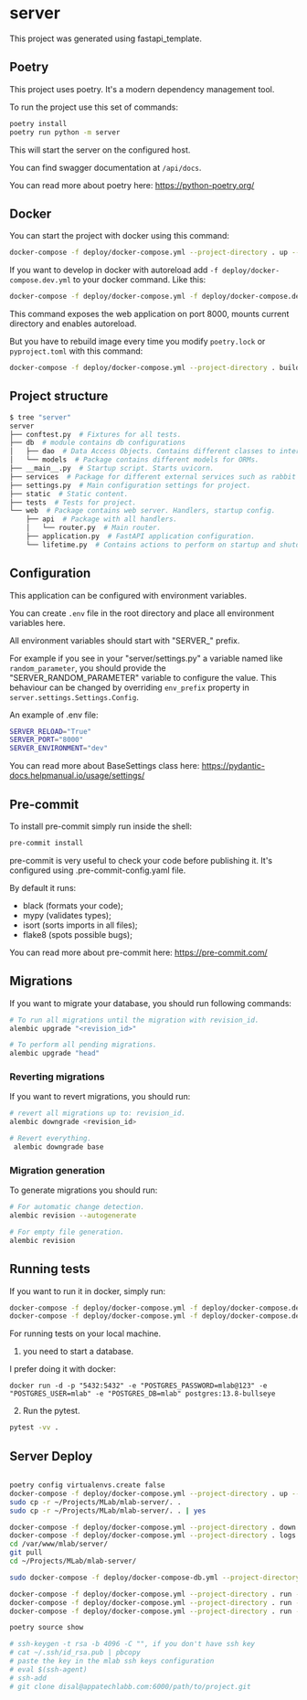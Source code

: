 # server

This project was generated using fastapi_template.

## Poetry

This project uses poetry. It's a modern dependency management
tool.

To run the project use this set of commands:

```bash
poetry install
poetry run python -m server
```

This will start the server on the configured host.

You can find swagger documentation at `/api/docs`.

You can read more about poetry here: https://python-poetry.org/

## Docker

You can start the project with docker using this command:

```bash
docker-compose -f deploy/docker-compose.yml --project-directory . up --build
```

If you want to develop in docker with autoreload add `-f deploy/docker-compose.dev.yml` to your docker command.
Like this:

```bash
docker-compose -f deploy/docker-compose.yml -f deploy/docker-compose.dev.yml --project-directory . up --build
```

This command exposes the web application on port 8000, mounts current directory and enables autoreload.

But you have to rebuild image every time you modify `poetry.lock` or `pyproject.toml` with this command:

```bash
docker-compose -f deploy/docker-compose.yml --project-directory . build
```

## Project structure

```bash
$ tree "server"
server
├── conftest.py  # Fixtures for all tests.
├── db  # module contains db configurations
│   ├── dao  # Data Access Objects. Contains different classes to interact with database.
│   └── models  # Package contains different models for ORMs.
├── __main__.py  # Startup script. Starts uvicorn.
├── services  # Package for different external services such as rabbit or redis etc.
├── settings.py  # Main configuration settings for project.
├── static  # Static content.
├── tests  # Tests for project.
└── web  # Package contains web server. Handlers, startup config.
    ├── api  # Package with all handlers.
    │   └── router.py  # Main router.
    ├── application.py  # FastAPI application configuration.
    └── lifetime.py  # Contains actions to perform on startup and shutdown.
```

## Configuration

This application can be configured with environment variables.

You can create `.env` file in the root directory and place all
environment variables here.

All environment variables should start with "SERVER_" prefix.

For example if you see in your "server/settings.py" a variable named like
`random_parameter`, you should provide the "SERVER_RANDOM_PARAMETER"
variable to configure the value. This behaviour can be changed by overriding `env_prefix` property
in `server.settings.Settings.Config`.

An example of .env file:
```bash
SERVER_RELOAD="True"
SERVER_PORT="8000"
SERVER_ENVIRONMENT="dev"
```

You can read more about BaseSettings class here: https://pydantic-docs.helpmanual.io/usage/settings/

## Pre-commit

To install pre-commit simply run inside the shell:
```bash
pre-commit install
```

pre-commit is very useful to check your code before publishing it.
It's configured using .pre-commit-config.yaml file.

By default it runs:
* black (formats your code);
* mypy (validates types);
* isort (sorts imports in all files);
* flake8 (spots possible bugs);


You can read more about pre-commit here: https://pre-commit.com/

## Migrations

If you want to migrate your database, you should run following commands:
```bash
# To run all migrations until the migration with revision_id.
alembic upgrade "<revision_id>"

# To perform all pending migrations.
alembic upgrade "head"
```

### Reverting migrations

If you want to revert migrations, you should run:
```bash
# revert all migrations up to: revision_id.
alembic downgrade <revision_id>

# Revert everything.
 alembic downgrade base
```

### Migration generation

To generate migrations you should run:
```bash
# For automatic change detection.
alembic revision --autogenerate

# For empty file generation.
alembic revision
```


## Running tests

If you want to run it in docker, simply run:

```bash
docker-compose -f deploy/docker-compose.yml -f deploy/docker-compose.dev.yml --project-directory . run --build --rm api pytest -vv .
docker-compose -f deploy/docker-compose.yml -f deploy/docker-compose.dev.yml --project-directory . down
```

For running tests on your local machine.
1. you need to start a database.

I prefer doing it with docker:
```
docker run -d -p "5432:5432" -e "POSTGRES_PASSWORD=mlab@123" -e "POSTGRES_USER=mlab" -e "POSTGRES_DB=mlab" postgres:13.8-bullseye
```


2. Run the pytest.
```bash
pytest -vv .
```

## Server Deploy

```bash

poetry config virtualenvs.create false
docker-compose -f deploy/docker-compose.yml --project-directory . up --build -d
sudo cp -r ~/Projects/MLab/mlab-server/. . 
sudo cp -r ~/Projects/MLab/mlab-server/. . | yes

docker-compose -f deploy/docker-compose.yml --project-directory . down
docker-compose -f deploy/docker-compose.yml --project-directory . logs
cd /var/www/mlab/server/
git pull
cd ~/Projects/MLab/mlab-server/

sudo docker-compose -f deploy/docker-compose-db.yml --project-directory . up -d

docker-compose -f deploy/docker-compose.yml --project-directory . run --rm alembic merge heads 
docker-compose -f deploy/docker-compose.yml --project-directory . run --rm alembic merge heads --force
docker-compose -f deploy/docker-compose.yml --project-directory . run --rm alembic history

poetry source show

# ssh-keygen -t rsa -b 4096 -C "", if you don't have ssh key
# cat ~/.ssh/id_rsa.pub | pbcopy
# paste the key in the mlab ssh keys configuration
# eval $(ssh-agent)
# ssh-add
# git clone disal@appatechlabb.com:6000/path/to/project.git
